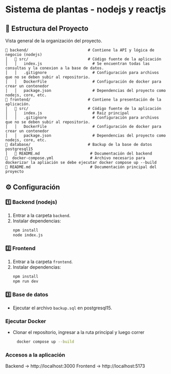 # Sistema de plantas - nodejs y reactjs

## 📂 Estructura del Proyecto

Vista general de la organización del proyecto.

```  
📂 backend/                          # Contiene la API y lógica de negocio (nodejs)
│   📂 src/                          # Código fuente de la aplicación
│   │   index.js                      # Se encuentran todas las consultas y la conexion a la base de datos.
│   │   .gitignore                    # Configuración para archivos que no se deben subir al repositorio.
│   │   DockerFile                    # Configuración de docker para crear un contenedor
│   │   package.json                  # Dependencias del proyecto como nodejs, core, etc.
📂 frontend/                         # Contiene la presentación de la aplicación.
│   📂 src/                          # Código fuente de la aplicación
│   │   index.js                      # Raiz principal
│   │   .gitignore                    # Configuración para archivos que no se deben subir al repositorio.
│   │   DockerFile                    # Configuración de docker para crear un contenedor
│   │   package.json                  # Dependencias del proyecto como nodejs, core, etc.
📂 database/                         # Backup de la base de datos postgresql15
│   📄 README.md                      # Documentación del backend
📄  docker-compose.yml                # Archivo necesario para dockerizar la apliación se debe ejecutar docker compose up --build
📄 README.md                          # Documentación principal del proyecto
```

## ⚙️ Configuración

### 1️⃣ Backend (nodejs)
1. Entrar a la carpeta `backend`. 
2. Instalar dependencias:  
   ```bash
   npm install
   node index.js
   ```
### 2️⃣ Frontend  
1. Entrar a la carpeta `frontend`.  
2. Instalar dependencias:  
   ```bash
   npm install
   npm run dev
   ```
### 3️⃣ Base de datos
- Ejecutar el archivo `backup.sql` en postgresql15.

### Ejecutar Docker
- Clonar el repositorio, ingresar a la ruta principal y luego correr
 ```bash
      docker compose up --build
   ```
### Accesos a la aplicación

Backend → http://localhost:3000
Frontend → http://localhost:5173
